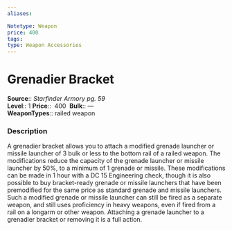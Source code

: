```yaml
---
aliases: 

Notetype: Weapon
price: 400
tags: 
type: Weapon Accessories
---
```


# Grenadier Bracket

**Source**:: _Starfinder Armory pg. 59_  
**Level**:: 1
**Price**::  400 
**Bulk**:: —  
**WeaponTypes**:: railed weapon

### Description

A grenadier bracket allows you to attach a modified grenade launcher or missile launcher of 3 bulk or less to the bottom rail of a railed weapon. The modifications reduce the capacity of the grenade launcher or missile launcher by 50%, to a minimum of 1 grenade or missile. These modifications can be made in 1 hour with a DC 15 Engineering check, though it is also possible to buy bracket-ready grenade or missile launchers that have been premodified for the same price as standard grenade and missile launchers. Such a modified grenade or missile launcher can still be fired as a separate weapon, and still uses proficiency in heavy weapons, even if fired from a rail on a longarm or other weapon. Attaching a grenade launcher to a grenadier bracket or removing it is a full action.
